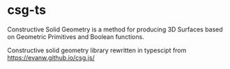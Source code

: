 # csg-ts

Constructive Solid Geometry is a method for producing 3D Surfaces based on Geometric Primitives and Boolean functions.


Constructive solid geometry library rewritten in typescipt from https://evanw.github.io/csg.js/
